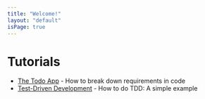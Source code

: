 ```yaml
---
title: "Welcome!"
layout: "default"
isPage: true
---
```


# Tutorials

- [The Todo App](/todo) - How to break down requirements in code
- [Test-Driven Development](/tdd) - How to do TDD: A simple example
